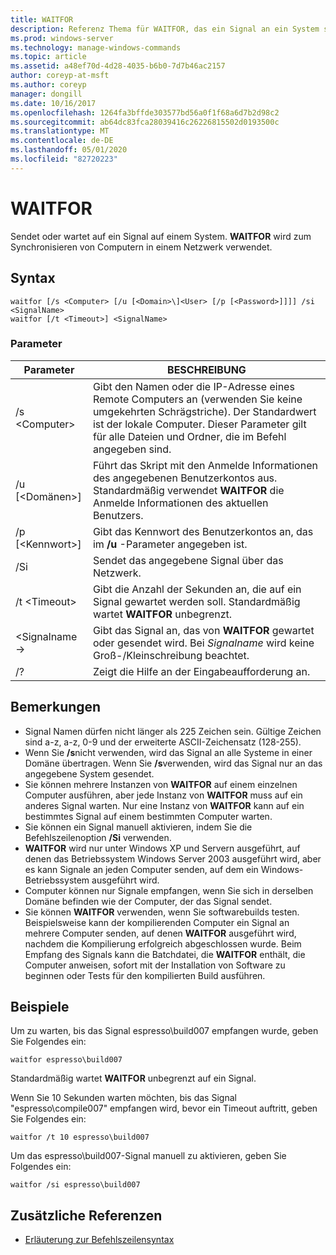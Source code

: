 ```yaml
---
title: WAITFOR
description: Referenz Thema für WAITFOR, das ein Signal an ein System sendet oder darauf wartet. **WAITFOR** wird zum Synchronisieren von Computern in einem Netzwerk verwendet.
ms.prod: windows-server
ms.technology: manage-windows-commands
ms.topic: article
ms.assetid: a48ef70d-4d28-4035-b6b0-7d7b46ac2157
author: coreyp-at-msft
ms.author: coreyp
manager: dongill
ms.date: 10/16/2017
ms.openlocfilehash: 1264fa3bffde303577bd56a0f1f68a6d7b2d98c2
ms.sourcegitcommit: ab64dc83fca28039416c26226815502d0193500c
ms.translationtype: MT
ms.contentlocale: de-DE
ms.lasthandoff: 05/01/2020
ms.locfileid: "82720223"
---
```

# <a name="waitfor"></a>WAITFOR



Sendet oder wartet auf ein Signal auf einem System. **WAITFOR** wird zum Synchronisieren von Computern in einem Netzwerk verwendet.



## <a name="syntax"></a>Syntax

```
waitfor [/s <Computer> [/u [<Domain>\]<User> [/p [<Password>]]]] /si <SignalName>
waitfor [/t <Timeout>] <SignalName>
```

### <a name="parameters"></a>Parameter

|       Parameter       |                                                                                         BESCHREIBUNG                                                                                          |
|-----------------------|----------------------------------------------------------------------------------------------------------------------------------------------------------------------------------------------|
|    /s \<Computer>     | Gibt den Namen oder die IP-Adresse eines Remote Computers an (verwenden Sie keine umgekehrten Schrägstriche). Der Standardwert ist der lokale Computer. Dieser Parameter gilt für alle Dateien und Ordner, die im Befehl angegeben sind. |
| /u [\<Domänen>\]<User> |                              Führt das Skript mit den Anmelde Informationen des angegebenen Benutzerkontos aus. Standardmäßig verwendet **WAITFOR** die Anmelde Informationen des aktuellen Benutzers.                               |
|   /p [\<Kennwort>]    |                                                    Gibt das Kennwort des Benutzerkontos an, das im **/u** -Parameter angegeben ist.                                                     |
|          /Si          |                                                                        Sendet das angegebene Signal über das Netzwerk.                                                                        |
|     /t \<Timeout>     |                                              Gibt die Anzahl der Sekunden an, die auf ein Signal gewartet werden soll. Standardmäßig wartet **WAITFOR** unbegrenzt.                                               |
|     \<Signalname->     |                                                Gibt das Signal an, das von **WAITFOR** gewartet oder gesendet wird. Bei *Signalname* wird keine Groß-/Kleinschreibung beachtet.                                                 |
|          /?           |                                                                             Zeigt die Hilfe an der Eingabeaufforderung an.                                                                             |

## <a name="remarks"></a>Bemerkungen

-   Signal Namen dürfen nicht länger als 225 Zeichen sein. Gültige Zeichen sind a-z, a-z, 0-9 und der erweiterte ASCII-Zeichensatz (128-255).
-   Wenn Sie **/s**nicht verwenden, wird das Signal an alle Systeme in einer Domäne übertragen. Wenn Sie **/s**verwenden, wird das Signal nur an das angegebene System gesendet.
-   Sie können mehrere Instanzen von **WAITFOR** auf einem einzelnen Computer ausführen, aber jede Instanz von **WAITFOR** muss auf ein anderes Signal warten. Nur eine Instanz von **WAITFOR** kann auf ein bestimmtes Signal auf einem bestimmten Computer warten.
-   Sie können ein Signal manuell aktivieren, indem Sie die Befehlszeilenoption **/Si** verwenden.
-   **WAITFOR** wird nur unter Windows XP und Servern ausgeführt, auf denen das Betriebssystem Windows Server 2003 ausgeführt wird, aber es kann Signale an jeden Computer senden, auf dem ein Windows-Betriebssystem ausgeführt wird.
-   Computer können nur Signale empfangen, wenn Sie sich in derselben Domäne befinden wie der Computer, der das Signal sendet.
-   Sie können **WAITFOR** verwenden, wenn Sie softwarebuilds testen. Beispielsweise kann der kompilierenden Computer ein Signal an mehrere Computer senden, auf denen **WAITFOR** ausgeführt wird, nachdem die Kompilierung erfolgreich abgeschlossen wurde. Beim Empfang des Signals kann die Batchdatei, die **WAITFOR** enthält, die Computer anweisen, sofort mit der Installation von Software zu beginnen oder Tests für den kompilierten Build ausführen.

## <a name="examples"></a>Beispiele

Um zu warten, bis das Signal espresso\build007 empfangen wurde, geben Sie Folgendes ein:
```
waitfor espresso\build007
```
Standardmäßig wartet **WAITFOR** unbegrenzt auf ein Signal.

Wenn Sie 10 Sekunden warten möchten, bis das Signal "espresso\compile007" empfangen wird, bevor ein Timeout auftritt, geben Sie Folgendes ein:
```
waitfor /t 10 espresso\build007
```
Um das espresso\build007-Signal manuell zu aktivieren, geben Sie Folgendes ein:
```
waitfor /si espresso\build007
```

## <a name="additional-references"></a>Zusätzliche Referenzen

- [Erläuterung zur Befehlszeilensyntax](command-line-syntax-key.md)